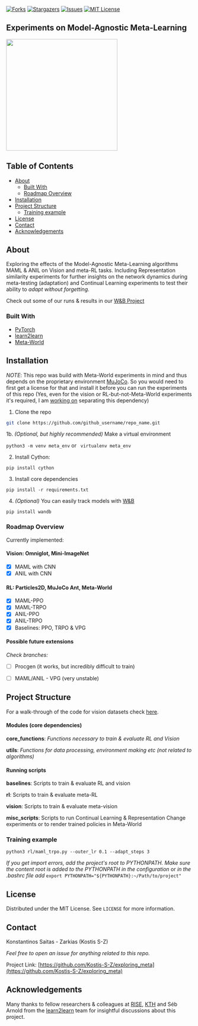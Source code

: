 
<!-- PROJECT SHIELDS -->
[![Forks][forks-shield]][forks-url]
[![Stargazers][stars-shield]][stars-url]
[![Issues][issues-shield]][issues-url]
[![MIT License][license-shield]][license-url]


## Experiments on Model-Agnostic Meta-Learning

<img align="center" src="https://github.com/Kostis-S-Z/exploring_meta/blob/master/renders/door-open.gif" width="300">

## Table of Contents

* [About](#about)
  * [Built With](#built-with)
  * [Roadmap Overview](#roadmap-overview)
* [Installation](#Installation)
* [Project Structure](#project-structure)
  * [Training example](#training-example)
* [License](#license)
* [Contact](#contact)
* [Acknowledgements](#acknowledgements)


<!-- ABOUT THE PROJECT -->
## About

Exploring the effects of the Model-Agnostic Meta-Learning algorithms MAML & ANIL on Vision and meta-RL tasks. Including Representation similarity experiments for further insights on the network dynamics during meta-testing (adaptation) and Continual Learning experiments to test their ability to _adapt without forgetting_.

Check out some of our runs & results in our [W&B Project](https://app.wandb.ai/kosz/l2l)

### Built With

* [PyTorch](https://pytorch.org/)
* [learn2learn](https://github.com/learnables/learn2learn/)
* [Meta-World](https://github.com/rlworkgroup/metaworld)


<!-- Installation -->
## Installation

*_NOTE_*: This repo was build with Meta-World experiments in mind and thus depends on the proprietary environment [MuJoCo](http://mujoco.org/). So you would need to first get a license for that and install it before you can run the experiments of this repo (Yes, even for the vision or RL-but-not-Meta-World experiments it's required, I am [working on](https://github.com/Kostis-S-Z/exploring_meta/issues/45) separating this dependency)

1. Clone the repo
```sh
git clone https://github.com/github_username/repo_name.git
```

1b. _(Optional, but highly recommended)_ Make a virtual environment

```python3 -m venv meta_env``` or ``` virtualenv meta_env```

2. Install Cython:

```pip install cython```

3. Install core dependencies

```pip install -r requirements.txt```


4. _(Optional)_ You can easily track models with [W&B](https://www.wandb.com/)

```pip install wandb```


### Roadmap Overview

Currently implemented:

#### Vision: Omniglot, Mini-ImageNet
- [x] MAML with CNN
- [x] ANIL with CNN

#### RL: Particles2D, MuJoCo Ant, Meta-World
- [X] MAML-PPO
- [X] MAML-TRPO
- [X] ANIL-PPO
- [X] ANIL-TRPO
- [X] Baselines: PPO, TRPO & VPG

#### Possible future extensions

_Check branches:_
- [ ] Procgen (it works, but incredibly difficult to train)
- [ ] MAML/ANIL - VPG (very unstable)


<!-- Project Structure -->
## Project Structure

For a walk-through of the code for vision datasets check [here](https://github.com/Kostis-S-Z/exploring_meta/blob/master/vision/README.md).

#### Modules (core dependencies)

**core_functions**: _Functions necessary to train & evaluate RL and Vision_

**utils**: _Functions for data processing, environment making etc (not related to algorithms)_
 
#### Running scripts

**baselines**: Scripts to train & evaluate RL and vision 

**rl**: Scripts to train & evaluate meta-RL

**vision**: Scripts to train & evaluate meta-vision

**misc_scripts**: Scripts to run Continual Learning & Representation Change experiments or to render trained policies in Meta-World


### Training example

```
python3 rl/maml_trpo.py --outer_lr 0.1 --adapt_steps 3
```

_If you get import errors, add the project's root to PYTHONPATH. Make sure the content root is added to the PYTHONPATH in the configuration_ or _in the .bashrc file add_ `export PYTHONPATH="${PYTHONPATH}:~/Path/to/project"`

<!-- LICENSE -->
## License

Distributed under the MIT License. See `LICENSE` for more information.


## Contact

Konstantinos Saitas - Zarkias (Kostis S-Z)

_Feel free to open an issue for anything related to this repo._

Project Link: [https://github.com/Kostis-S-Z/exploring_meta](https://github.com/Kostis-S-Z/exploring_meta)

## Acknowledgements

Many thanks to fellow researchers & colleagues at [RISE](https://www.ri.se/en), [KTH](https://www.kth.se/en) and Séb Arnold from the [learn2learn](https://learn2learn.net/) team for insightful discussions about this project.  


<!-- MARKDOWN LINKS & IMAGES -->
<!-- https://www.markdownguide.org/basic-syntax/#reference-style-links -->
[contributors-shield]: https://img.shields.io/github/contributors/Kostis-S-Z/exploring_meta.svg?style=flat-square
[contributors-url]: https://github.com/Kostis-S-Z/exploring_meta/graphs/contributors
[forks-shield]: https://img.shields.io/github/forks/Kostis-S-Z/exploring_meta.svg?style=flat-square
[forks-url]: https://github.com/Kostis-S-Z/exploring_meta/network/members
[stars-shield]: https://img.shields.io/github/stars/Kostis-S-Z/exploring_meta.svg?style=flat-square
[stars-url]: https://github.com/Kostis-S-Z/exploring_meta/stargazers
[issues-shield]: https://img.shields.io/github/issues/Kostis-S-Z/exploring_meta.svg?style=flat-square
[issues-url]: https://github.com/Kostis-S-Z/exploring_meta/issues
[license-shield]: https://img.shields.io/github/license/Kostis-S-Z/exploring_meta.svg?style=flat-square
[license-url]: https://github.com/Kostis-S-Z/exploring_meta/blob/master/LICENSE.txt

